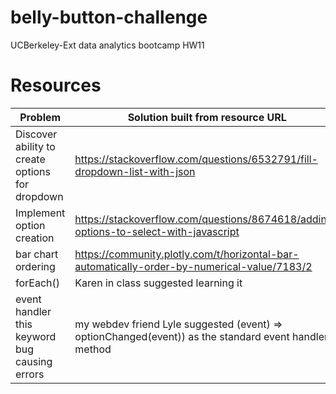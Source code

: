 # belly-button-challenge
UCBerkeley-Ext data analytics bootcamp HW11


# Resources

Problem|Solution built from resource URL
---|---
Discover ability to create options for dropdown | https://stackoverflow.com/questions/6532791/fill-dropdown-list-with-json
Implement option creation | https://stackoverflow.com/questions/8674618/adding-options-to-select-with-javascript
bar chart ordering | https://community.plotly.com/t/horizontal-bar-automatically-order-by-numerical-value/7183/2
forEach() | Karen in class suggested learning it
event handler this keyword bug causing errors | my webdev friend Lyle suggested (event) => optionChanged(event)) as the standard event handler method

